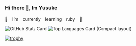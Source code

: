 ### Hi there 👋, Im Yusuke
🌱　I’m　currently　learning　ruby　💎


<!-- ![graph](https://github-profile-summary-cards.vercel.app/api/cards/profile-details?username=kawanishi2023&theme=graywhite) -->
![GitHub Stats Card](https://github-readme-stats.vercel.app/api?username=kawanishi2023&show_icons=true&theme=graywhite&line_height=20)
![Top Languages Card (Compact layout)](https://github-readme-stats.vercel.app/api/top-langs/?username=kawanishi2023&layout=compact&theme=graywhite)


[![trophy](https://github-profile-trophy.vercel.app/?username=kawanishi2023&theme=flat&column=7)](https://github.com/ryo-ma/github-profile-trophy)

<!--
**kawanishi2023/kawanishi2023** is a ✨ _special_ ✨ repository because its `README.md` (this file) appears on your GitHub profile.

Here are some ideas to get you started:

- 🔭 I’m currently working on ...
- 🌱 I’m currently learning ...
- 👯 I’m looking to collaborate on ...
- 🤔 I’m looking for help with ...
- 💬 Ask me about ...
- 📫 How to reach me: ...
- 😄 Pronouns: ...
- ⚡ Fun fact: ...
-->
